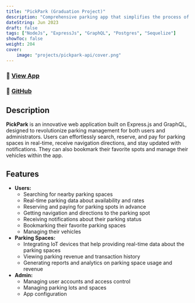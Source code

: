 ```yaml
---
title: "PickPark (Graduation Project)"
description: "Comprehensive parking app that simplifies the process of finding and reserving parking spaces"
dateString: Jun 2023
draft: false
tags: ["NodeJs", "ExpressJs", "GraphQL", "Postgres", "Sequelize"]
showToc: false
weight: 204
cover:
    image: "projects/pickpark-api/cover.png"
--- 
```

### 🔗 [View App](https://pickpark-api.onrender.com/graphql/)

### 🔗 [GitHub](https://github.com/DrNykterstien/pickpark-api)

## Description

 **PickPark** is an innovative web application built on Express.js and GraphQL, designed to revolutionize parking management for both users and administrators. Users can effortlessly search, reserve, and pay for parking spaces in real-time, receive navigation directions, and stay updated with notifications. They can also bookmark their favorite spots and manage their vehicles within the app.

## Features

- **Users:**
  - Searching for nearby parking spaces
  - Real-time parking data about availability and rates
  - Reserving and paying for parking spots in advance
  - Getting navigation and directions to the parking spot
  - Receiving notifications about their parking status
  - Bookmarking their favorite parking spaces
  - Managing their vehicles
- **Parking Spaces:**
  - Integrating IoT devices that help providing real-time data about the parking spaces
  - Viewing parking revenue and transaction history
  - Generating reports and analytics on parking space usage and revenue
- **Admin:**
  - Managing user accounts and access control
  - Managing parking lots and spaces
  - App configuration
